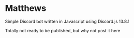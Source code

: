 # Matthews
Simple Discord bot written in Javascript using Discord.js 13.8.1

Totally not ready to be published, but why not post it here
